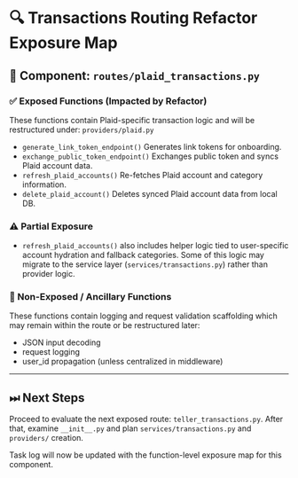 # 🔍 Transactions Routing Refactor Exposure Map

## 📁 Component: `routes/plaid_transactions.py`

### ✅ Exposed Functions (Impacted by Refactor)

These functions contain Plaid-specific transaction logic and will be restructured under:
`providers/plaid.py`

- `generate_link_token_endpoint()`
  Generates link tokens for onboarding.
- `exchange_public_token_endpoint()`
  Exchanges public token and syncs Plaid account data.
- `refresh_plaid_accounts()`
  Re-fetches Plaid account and category information.
- `delete_plaid_account()`
  Deletes synced Plaid account data from local DB.

### ⚠️ Partial Exposure

- `refresh_plaid_accounts()` also includes helper logic tied to user-specific account hydration and fallback categories. Some of this logic may migrate to the service layer (`services/transactions.py`) rather than provider logic.

### 🚫 Non-Exposed / Ancillary Functions

These functions contain logging and request validation scaffolding which may remain within the route or be restructured later:

- JSON input decoding
- request logging
- user_id propagation (unless centralized in middleware)

---

## ⏭ Next Steps

Proceed to evaluate the next exposed route: `teller_transactions.py`. After that, examine `__init__.py` and plan `services/transactions.py` and `providers/` creation.

Task log will now be updated with the function-level exposure map for this component.
